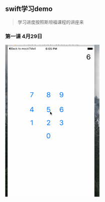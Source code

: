 ## swift学习demo
> 学习进度按照斯坦福课程的讲座来

### 第一课 4月29日
<img src='./demoAssets/swift-calculator.gif' width='300px'>